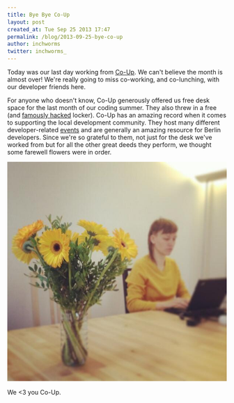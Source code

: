 ```yaml
---
title: Bye Bye Co-Up
layout: post
created_at: Tue Sep 25 2013 17:47
permalink: /blog/2013-09-25-bye-co-up
author: inchworms
twitter: inchworms_
---
```


Today was our last day working from [Co-Up](https://twitter.com/co_up). We can't believe the month is almost over! We're really going to miss co-working, and co-lunching, with our developer friends here. 

For anyone who doesn't know, Co-Up generously offered us free desk space for the last month of our coding summer. They also threw in a free (and [famously hacked](http://inchworms.net/blog/2013-09-17-hardware-hack/) locker). Co-Up has an amazing record when it comes to supporting the local development community. They host many different developer-related [events](http://co-up.de/events.html) and are generally an amazing resource for Berlin developers. Since we're so grateful to them, not just for the desk we've worked from but for all the other great deeds they perform, we thought some farewell flowers were 	 in order. 

![goodbye_flowers](/images/flowers.jpg)

We <3 you Co-Up.
